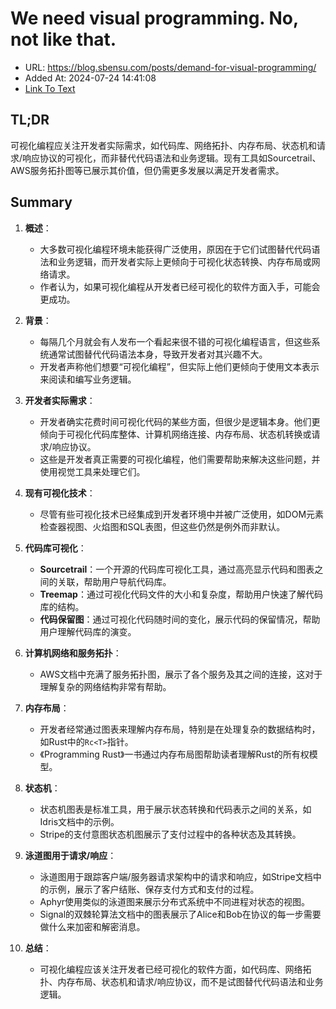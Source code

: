 # We need visual programming. No, not like that.
- URL: https://blog.sbensu.com/posts/demand-for-visual-programming/
- Added At: 2024-07-24 14:41:08
- [Link To Text](2024-07-24-we-need-visual-programming.-no,-not-like-that._raw.md)

## TL;DR
可视化编程应关注开发者实际需求，如代码库、网络拓扑、内存布局、状态机和请求/响应协议的可视化，而非替代代码语法和业务逻辑。现有工具如Sourcetrail、AWS服务拓扑图等已展示其价值，但仍需更多发展以满足开发者需求。

## Summary
1. **概述**：
   - 大多数可视化编程环境未能获得广泛使用，原因在于它们试图替代代码语法和业务逻辑，而开发者实际上更倾向于可视化状态转换、内存布局或网络请求。
   - 作者认为，如果可视化编程从开发者已经可视化的软件方面入手，可能会更成功。

2. **背景**：
   - 每隔几个月就会有人发布一个看起来很不错的可视化编程语言，但这些系统通常试图替代代码语法本身，导致开发者对其兴趣不大。
   - 开发者声称他们想要“可视化编程”，但实际上他们更倾向于使用文本表示来阅读和编写业务逻辑。

3. **开发者实际需求**：
   - 开发者确实花费时间可视化代码的某些方面，但很少是逻辑本身。他们更倾向于可视化代码库整体、计算机网络连接、内存布局、状态机转换或请求/响应协议。
   - 这些是开发者真正需要的可视化编程，他们需要帮助来解决这些问题，并使用视觉工具来处理它们。

4. **现有可视化技术**：
   - 尽管有些可视化技术已经集成到开发者环境中并被广泛使用，如DOM元素检查器视图、火焰图和SQL表图，但这些仍然是例外而非默认。

5. **代码库可视化**：
   - **Sourcetrail**：一个开源的代码库可视化工具，通过高亮显示代码和图表之间的关联，帮助用户导航代码库。
   - **Treemap**：通过可视化代码文件的大小和复杂度，帮助用户快速了解代码库的结构。
   - **代码保留图**：通过可视化代码随时间的变化，展示代码的保留情况，帮助用户理解代码库的演变。

6. **计算机网络和服务拓扑**：
   - AWS文档中充满了服务拓扑图，展示了各个服务及其之间的连接，这对于理解复杂的网络结构非常有帮助。

7. **内存布局**：
   - 开发者经常通过图表来理解内存布局，特别是在处理复杂的数据结构时，如Rust中的`Rc<T>`指针。
   - 《Programming Rust》一书通过内存布局图帮助读者理解Rust的所有权模型。

8. **状态机**：
   - 状态机图表是标准工具，用于展示状态转换和代码表示之间的关系，如Idris文档中的示例。
   - Stripe的支付意图状态机图展示了支付过程中的各种状态及其转换。

9. **泳道图用于请求/响应**：
   - 泳道图用于跟踪客户端/服务器请求架构中的请求和响应，如Stripe文档中的示例，展示了客户结账、保存支付方式和支付的过程。
   - Aphyr使用类似的泳道图来展示分布式系统中不同进程对状态的视图。
   - Signal的双棘轮算法文档中的图表展示了Alice和Bob在协议的每一步需要做什么来加密和解密消息。

10. **总结**：
    - 可视化编程应该关注开发者已经可视化的软件方面，如代码库、网络拓扑、内存布局、状态机和请求/响应协议，而不是试图替代代码语法和业务逻辑。
